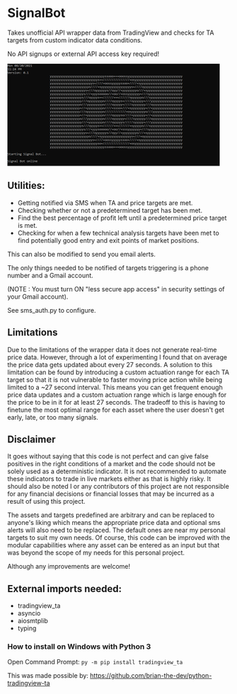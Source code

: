 # SignalBot

Takes unofficial API wrapper data from TradingView and checks for TA targets from custom indicator data conditions.
 
No API signups or external API access key required!

<img src="./images/signalbotv01.png" width="480px"></img>

## Utilities: 

- Getting notified via SMS when TA and price targets are met.
- Checking whether or not a predetermined target has been met.
- Find the best percentage of profit left until a predetermined price target is met.
- Checking for when a few technical analysis targets have been met to find potentially good entry and exit points of market positions.
 
This can also be modified to send you email alerts. 





The only things needed to be notified of targets triggering is a phone number and a Gmail account. 

(NOTE : You must turn ON "less secure app access" in security settings of your Gmail account).

See sms_auth.py to configure.


## Limitations

Due to the limitations of the wrapper data it does not generate real-time price data. However, through a lot of experimenting I found that on average the price data gets updated about every 27 seconds. A solution to this limitation can be found by introducing a custom actuation range for each TA target so that it is not vulnerable to faster moving price action while being limited to a ~27 second interval. This means you can get frequent enough price data updates and a custom actuation range which is large enough for the price to be in it for at least 27 seconds. The tradeoff to this is having to finetune the most optimal range for each asset where the user doesn't get early, late, or too many signals. 


## Disclaimer

It goes without saying that this code is not perfect and can give false positives in the right conditions of a market and the code should not be solely used as a deterministic indicator. It is not recommended to automate these indicators to trade in live markets either as that is highly risky.
It should also be noted I or any contributors of this project are not responsible for any financial decisions or financial losses that may be incurred as a result of using this project. 


 
The assets and targets predefined are arbitrary and can be replaced to anyone's liking which means the appropriate price data and optional sms alerts will also need to be replaced. The default ones are near my personal targets to suit my own needs. Of course, this code can be improved with the modular capabilities where any asset can be entered as an input but that was beyond the scope of my needs for this personal project. 

Although any improvements are welcome!




## External imports needed:
- tradingview_ta
- asyncio
- aiosmtplib
- typing


### How to install on Windows with Python 3
Open Command Prompt: 
``
py -m pip install tradingview_ta
``


This was made possible by: https://github.com/brian-the-dev/python-tradingview-ta
